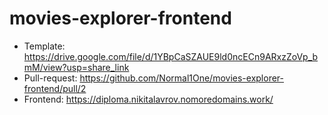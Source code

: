 # movies-explorer-frontend

- Template: <https://drive.google.com/file/d/1YBpCaSZAUE9ld0ncECn9ARxzZoVp_bmM/view?usp=share_link>
- Pull-request: <https://github.com/Normal1One/movies-explorer-frontend/pull/2>
- Frontend: <https://diploma.nikitalavrov.nomoredomains.work/>
